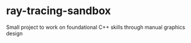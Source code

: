 # ray-tracing-sandbox
Small project to work on foundational C++ skills through manual graphics design
